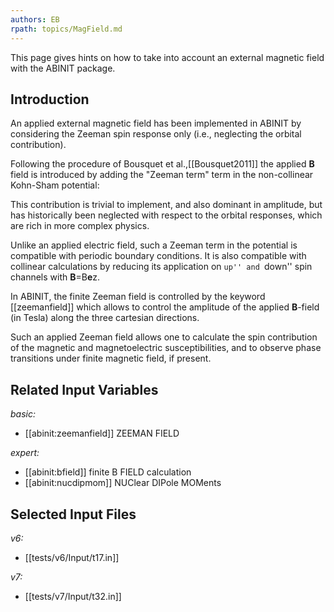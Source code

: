 ```yaml
---
authors: EB
rpath: topics/MagField.md
---
```

<!--
This file is automatically generated by mksite.py. All changes will be lost.
Change the input yaml files or the python code
-->

This page gives hints on how to take into account an external magnetic field with the ABINIT package.

## Introduction

An applied external magnetic field has been implemented in ABINIT by
considering the Zeeman spin response only (i.e., neglecting the orbital
contribution).

Following the procedure of Bousquet et al.,[[Bousquet2011]] the applied **B**
field is introduced by adding the "Zeeman term" term in the non-collinear
Kohn-Sham potential:

This contribution is trivial to implement, and also dominant in amplitude, but
has historically been neglected with respect to the orbital responses, which
are rich in more complex physics.

Unlike an applied electric field, such a Zeeman term in the potential is
compatible with periodic boundary conditions. It is also compatible with
collinear calculations by reducing its application on ``up'' and ``down'' spin
channels with **B**=B**e**z.

In ABINIT, the finite Zeeman field is controlled by the keyword
[[zeemanfield]] which allows to control the amplitude of the applied
**B**-field (in Tesla) along the three cartesian directions.

Such an applied Zeeman field allows one to calculate the spin contribution of
the magnetic and magnetoelectric susceptibilities, and to observe phase
transitions under finite magnetic field, if present.



## Related Input Variables

*basic:*

- [[abinit:zeemanfield]]  ZEEMAN FIELD
 
*expert:*

- [[abinit:bfield]]  finite B FIELD calculation
- [[abinit:nucdipmom]]  NUClear DIPole MOMents
 

## Selected Input Files

*v6:*

- [[tests/v6/Input/t17.in]]
 
*v7:*

- [[tests/v7/Input/t32.in]]
 

